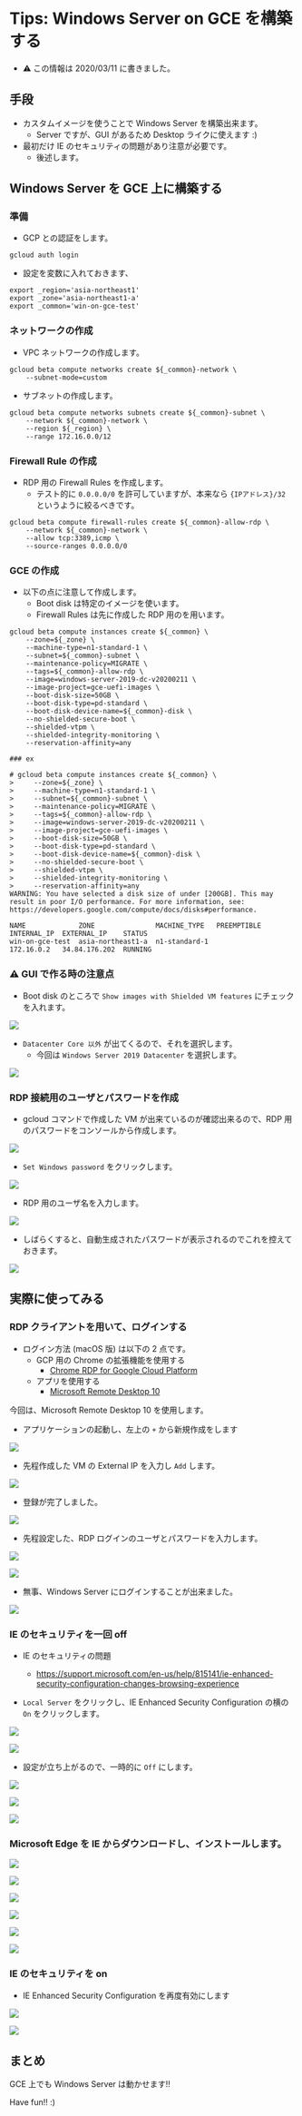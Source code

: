 # Tips: Windows Server on GCE を構築する

+ :warning: この情報は 2020/03/11 に書きました。

## 手段

+ カスタムイメージを使うことで Windows Server を構築出来ます。
  + Server ですが、GUI があるため Desktop ライクに使えます :)
+ 最初だけ IE のセキュリティの問題があり注意が必要です。
  + 後述します。

## Windows Server を GCE 上に構築する

### 準備

+ GCP との認証をします。

```
gcloud auth login
```

+ 設定を変数に入れておきます、

```
export _region='asia-northeast1'
export _zone='asia-northeast1-a'
export _common='win-on-gce-test'
```

### ネットワークの作成

+ VPC ネットワークの作成します。

```
gcloud beta compute networks create ${_common}-network \
    --subnet-mode=custom
```

+ サブネットの作成します。

```
gcloud beta compute networks subnets create ${_common}-subnet \
    --network ${_common}-network \
    --region ${_region} \
    --range 172.16.0.0/12
```

### Firewall Rule の作成

+ RDP 用の Firewall Rules を作成します。
  + テスト的に `0.0.0.0/0` を許可していますが、本来なら `{IPアドレス}/32` というように絞るべきです。

```
gcloud beta compute firewall-rules create ${_common}-allow-rdp \
    --network ${_common}-network \
    --allow tcp:3389,icmp \
    --source-ranges 0.0.0.0/0
```

### GCE の作成

+ 以下の点に注意して作成します。
  + Boot disk は特定のイメージを使います。
  + Firewall Rules は先に作成した RDP 用のを用います。 

```
gcloud beta compute instances create ${_common} \
    --zone=${_zone} \
    --machine-type=n1-standard-1 \
    --subnet=${_common}-subnet \
    --maintenance-policy=MIGRATE \
    --tags=${_common}-allow-rdp \
    --image=windows-server-2019-dc-v20200211 \
    --image-project=gce-uefi-images \
    --boot-disk-size=50GB \
    --boot-disk-type=pd-standard \
    --boot-disk-device-name=${_common}-disk \
    --no-shielded-secure-boot \
    --shielded-vtpm \
    --shielded-integrity-monitoring \
    --reservation-affinity=any
```
```
### ex

# gcloud beta compute instances create ${_common} \
>     --zone=${_zone} \
>     --machine-type=n1-standard-1 \
>     --subnet=${_common}-subnet \
>     --maintenance-policy=MIGRATE \
>     --tags=${_common}-allow-rdp \
>     --image=windows-server-2019-dc-v20200211 \
>     --image-project=gce-uefi-images \
>     --boot-disk-size=50GB \
>     --boot-disk-type=pd-standard \
>     --boot-disk-device-name=${_common}-disk \
>     --no-shielded-secure-boot \
>     --shielded-vtpm \
>     --shielded-integrity-monitoring \
>     --reservation-affinity=any
WARNING: You have selected a disk size of under [200GB]. This may result in poor I/O performance. For more information, see: https://developers.google.com/compute/docs/disks#performance.

NAME             ZONE               MACHINE_TYPE   PREEMPTIBLE  INTERNAL_IP  EXTERNAL_IP    STATUS
win-on-gce-test  asia-northeast1-a  n1-standard-1               172.16.0.2   34.84.176.202  RUNNING
```

### :warning: GUI で作る時の注意点

+ Boot disk のところで `Show images with Shielded VM features` にチェックを入れます。

![](./images/compute_win-vm-01.png)

+ `Datacenter Core 以外` が出てくるので、それを選択します。
  + 今回は `Windows Server 2019 Datacenter` を選択します。

![](./images/compute_win-vm-02.png)

### RDP 接続用のユーザとパスワードを作成

+ gcloud コマンドで作成した VM が出来ているのが確認出来るので、RDP 用のパスワードをコンソールから作成します。

![](./images/compute_win-vm-03.png)

+ `Set Windows password` をクリックします。

![](./images/compute_win-vm-04.png)

+ RDP 用のユーザ名を入力します。

![](./images/compute_win-vm-05.png)

+ しばらくすると、自動生成されたパスワードが表示されるのでこれを控えておきます。

![](./images/compute_win-vm-06.png)

## 実際に使ってみる

### RDP クライアントを用いて、ログインする

+ ログイン方法 (macOS 版) は以下の 2 点です。
  + GCP 用の Chrome の拡張機能を使用する
    + [Chrome RDP for Google Cloud Platform](https://chrome.google.com/webstore/detail/chrome-rdp-for-google-clo/mpbbnannobiobpnfblimoapbephgifkm)
  + アプリを使用する
    + [Microsoft Remote Desktop 10](https://apps.apple.com/us/app/microsoft-remote-desktop-10/id1295203466)

今回は、Microsoft Remote Desktop 10 を使用します。

+ アプリケーションの起動し、左上の `+` から新規作成をします

![](./images/compute_win-vm-07.png)

+ 先程作成した VM の External IP を入力し `Add` します。

![](./images/compute_win-vm-08.png)

+ 登録が完了しました。

![](./images/compute_win-vm-09.png)

+ 先程設定した、RDP ログインのユーザとパスワードを入力します。

![](./images/compute_win-vm-10.png)

![](./images/compute_win-vm-11.png)

+ 無事、Windows Server にログインすることが出来ました。

![](./images/compute_win-vm-12.png)

### IE のセキュリティを一回 off

+ IE のセキュリティの問題
  + https://support.microsoft.com/en-us/help/815141/ie-enhanced-security-configuration-changes-browsing-experience

+ `Local Server` をクリックし、IE Enhanced Security Configuration の横の `On` をクリックします。

![](./images/compute_win-vm-13.png)

![](./images/compute_win-vm-14.png)

+ 設定が立ち上がるので、一時的に `Off` にします。

![](./images/compute_win-vm-15.png)

![](./images/compute_win-vm-16.png)

![](./images/compute_win-vm-17.png)

### Microsoft Edge を IE からダウンロードし、インストールします。

![](./images/compute_win-vm-18.png)

![](./images/compute_win-vm-19.png)

![](./images/compute_win-vm-20.png)

![](./images/compute_win-vm-21.png)

![](./images/compute_win-vm-22.png)

![](./images/compute_win-vm-23.png)

### IE のセキュリティを on

+ IE Enhanced Security Configuration を再度有効にします

![](./images/compute_win-vm-24.png)

![](./images/compute_win-vm-25.png)

## まとめ

GCE 上でも Windows Server は動かせます!!

Have fun!! :)
